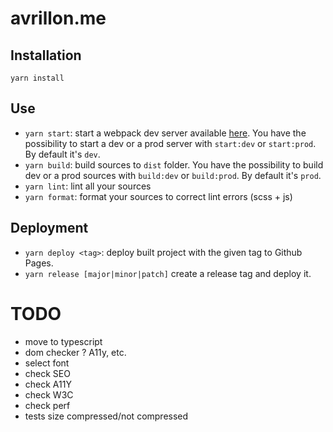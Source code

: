 # avrillon.me

## Installation

`yarn install`

## Use

- `yarn start`: start a webpack dev server available [here](http://localhost:9000). You have the possibility to start a dev or a prod server with `start:dev` or `start:prod`. By default it's `dev`.
- `yarn build`: build sources to `dist` folder. You have the possibility to build dev or a prod sources with `build:dev` or `build:prod`. By default it's `prod`.
- `yarn lint`: lint all your sources
- `yarn format`: format your sources to correct lint errors (scss + js)

## Deployment

- `yarn deploy <tag>`: deploy built project with the given tag to Github Pages.
- `yarn release [major|minor|patch]` create a release tag and deploy it.

# TODO

- move to typescript
- dom checker ? A11y, etc.
- select font
- check SEO
- check A11Y
- check W3C
- check perf
- tests size compressed/not compressed
